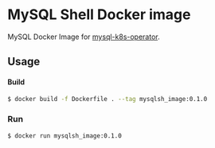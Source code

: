 # MySQL Shell Docker image

MySQL Docker Image for [mysql-k8s-operator](https://github.com/canonical/mysql-k8s-operator/tree/dnplas/mysql-k8s-operator).

## Usage

#### Build

```bash
$ docker build -f Dockerfile . --tag mysqlsh_image:0.1.0
```

### Run

```bash
$ docker run mysqlsh_image:0.1.0
```
